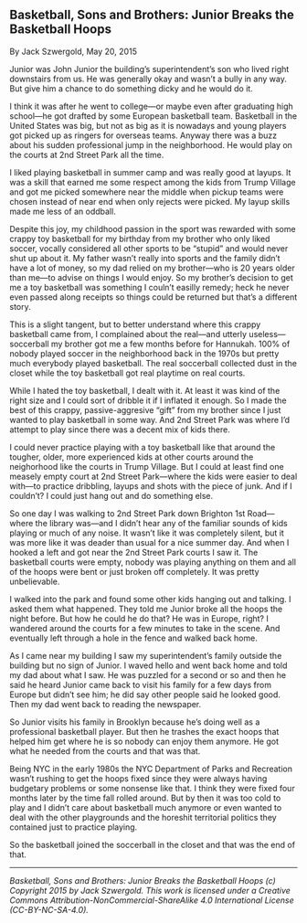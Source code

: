 ## Basketball, Sons and Brothers: Junior Breaks the Basketball Hoops

By Jack Szwergold, May 20, 2015

Junior was John Junior the building’s superintendent’s son who lived right downstairs from us. He was generally okay and wasn’t a bully in any way. But give him a chance to do something dicky and he would do it.

I think it was after he went to college—or maybe even after graduating high school—he got drafted by some European basketball team. Basketball in the United States was big, but not as big as it is nowadays and young players got picked up as ringers for overseas teams. Anyway there was a buzz about his sudden professional jump in the neighborhood. He would play on the courts at 2nd Street Park all the time.

I liked playing basketball in summer camp and was really good at layups. It was a skill that earned me some respect among the kids from Trump Village and got me picked somewhere near the middle when pickup teams were chosen instead of near end when only rejects were picked. My layup skills made me less of an oddball.

Despite this joy, my childhood passion in the sport was rewarded with some crappy toy basketball for my birthday from my brother who only liked soccer, vocally considered all other sports to be “stupid” and would never shut up about it. My father wasn’t really into sports and the family didn’t have a lot of money, so my dad relied on my brother—who is 20 years older than me—to advise on things I would enjoy. So my brother’s decision to get me a toy basketball was something I couln’t easilly remedy; heck he never even passed along receipts so things could be returned but that’s a different story.

This is a slight tangent, but to better understand where this crappy basketball came from, I complained about the real—and utterly useless—soccerball my brother got me a few months before for Hannukah. 100% of nobody played soccer in the neighborhood back in the 1970s but pretty much everybody played basketball. The real soccerball collected dust in the closet while the toy basketball got real playtime on real courts.

While I hated the toy basketball, I dealt with it. At least it was kind of the right size and I could sort of dribble it if I inflated it enough. So I made the best of this crappy, passive-aggresive “gift” from my brother since I just wanted to play basketball in some way. And 2nd Street Park was where I’d attempt to play since there was a decent mix of kids there.

I could never practice playing with a toy basketball like that around the tougher, older, more experienced kids at other courts around the neighorhood like the courts in Trump Village. But I could at least find one measely empty court at 2nd Street Park—where the kids were easier to deal with—to practice dribbling, layups and shots with the piece of junk. And if I couldn’t? I could just hang out and do something else.

So one day I was walking to 2nd Street Park down Brighton 1st Road—where the library was—and I didn’t hear any of the familiar sounds of kids playing or much of any noise. It wasn’t like it was completely silent, but it was more like it was deader than usual for a nice summer day. And when I hooked a left and got near the 2nd Street Park courts I saw it. The basketball courts were empty, nobody was playing anything on them and all of the hoops were bent or just broken off completely. It was pretty unbelievable.

I walked into the park and found some other kids hanging out and talking. I asked them what happened. They told me Junior broke all the hoops the night before. But how he could he do that? He was in Europe, right? I wandered around the courts for a few minutes to take in the scene. And eventually left through a hole in the fence and walked back home.

As I came near my building I saw my superintendent’s family outside the building but no sign of Junior. I waved hello and went back home and told my dad about what I saw. He was puzzled for a second or so and then he said he heard Junior came back to visit his family for a few days from Europe but didn’t see him; he did say other people said he looked good. Then my dad went back to reading the newspaper.

So Junior visits his family in Brooklyn because he’s doing well as a professional basketball player. But then he trashes the exact hoops that helped him get where he is so nobody can enjoy them anymore. He got what he needed from the courts and that was that.

Being NYC in the early 1980s the NYC Department of Parks and Recreation wasn’t rushing to get the hoops fixed since they were always having budgetary problems or some nonsense like that. I think they were fixed four months later by the time fall rolled around. But by then it was too cold to play and I didn’t care about basketball much anymore or even wanted to deal with the other playgrounds and the horeshit territorial politics they contained just to practice playing.

So the basketball joined the soccerball in the closet and that was the end of that.

***

*Basketball, Sons and Brothers: Junior Breaks the Basketball Hoops (c) Copyright 2015 by Jack Szwergold. This work is licensed under a Creative Commons Attribution-NonCommercial-ShareAlike 4.0 International License (CC-BY-NC-SA-4.0).*